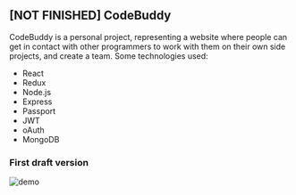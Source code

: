 ## [NOT FINISHED] CodeBuddy

CodeBuddy is a personal project, representing a website where people can get in contact with other programmers to work with them on their own side projects, and create a team. Some technologies used:
  - React 
  - Redux
  - Node.js
  - Express
  - Passport
  - JWT
  - oAuth
  - MongoDB
  
 ### First draft version
![demo](preview1.gif)
